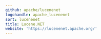```yaml
---
github: apache/lucenenet
logohandle: apache_lucenenet
sort: lucenenet
title: Lucene.NET
website: 'https://lucenenet.apache.org/'
---
```

